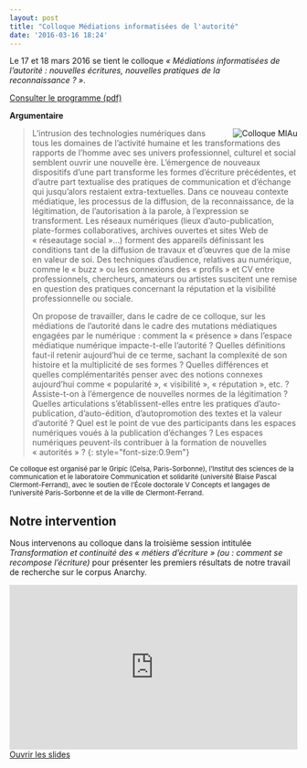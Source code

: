 ```yaml
---
layout: post
title: "Colloque Médiations informatisées de l'autorité"
date: '2016-03-16 18:24'
---
```


Le 17 et 18 mars 2016 se tient le colloque _«&nbsp;Médiations informatisées de l’autorité : nouvelles écritures, nouvelles pratiques de la reconnaissance&nbsp;?&nbsp;»_.  

<a class="btn btn-default btn-sm" href="http://www.iscc.cnrs.fr/IMG/pdf/20160317-mediations.pdf?1383/224efeba8d92e0b9b58d0d334ae6439a3204c61d" title="Programme colloque MIAu">
<i class="fa fa-arrow-right"></i> Consulter le programme (pdf)
</a>

**Argumentaire**

<img src="{{ site.github.url }}/img/miau.png" class="img-thumbnail" title="Colloque MIAu" style="float:right;margin-left:20px">

>L’intrusion des technologies numériques dans tous les domaines de l’activité humaine et les transformations des rapports de l’homme avec ses univers professionnel, culturel et social semblent ouvrir une nouvelle ère. L’émergence de nouveaux dispositifs d’une part transforme les formes d’écriture précédentes, et d’autre part textualise des pratiques de communication et d’échange qui jusqu’alors restaient extra-textuelles. Dans ce nouveau contexte médiatique, les processus de la diffusion, de la reconnaissance, de la légitimation, de l’autorisation à la parole, à l’expression se transforment. Les réseaux numériques (lieux d’auto-publication, plate-formes collaboratives, archives ouvertes et sites Web de «&nbsp;réseautage social&nbsp;»…) forment des appareils définissant les conditions tant de la diffusion de travaux et d’œuvres que de la mise en valeur de soi. Des techniques d’audience, relatives au numérique, comme le «&nbsp;buzz&nbsp;» ou les connexions des «&nbsp;profils&nbsp;» et CV entre professionnels, chercheurs, amateurs ou artistes suscitent une remise en question des pratiques concernant la réputation et la visibilité professionnelle ou sociale.
>
>On propose de travailler, dans le cadre de ce colloque, sur les médiations de l’autorité dans le cadre des mutations médiatiques engagées par le numérique : comment la «&nbsp;présence&nbsp;» dans l’espace médiatique numérique impacte-t-elle l’autorité&nbsp;? Quelles définitions faut-il retenir aujourd’hui de ce terme, sachant la complexité de son histoire et la multiplicité de ses formes&nbsp;? Quelles différences et quelles complémentarités penser avec des notions connexes aujourd’hui comme «&nbsp;popularité&nbsp;», «&nbsp;visibilité&nbsp;», «&nbsp;réputation&nbsp;», etc.&nbsp;? Assiste-t-on à l’émergence de nouvelles normes de la légitimation&nbsp;? Quelles articulations s’établissent-elles entre les pratiques d’auto-publication, d’auto-édition, d’autopromotion des textes et la valeur d’autorité&nbsp;? Quel est le point de vue des participants dans les espaces numériques voués à la publication d’échanges&nbsp;? Les espaces numériques peuvent-ils contribuer à la formation de nouvelles «&nbsp;autorités&nbsp;»&nbsp;?
{: style="font-size:0.9em"}

<small>Ce colloque est organisé par le Gripic (Celsa, Paris-Sorbonne), l’Institut des sciences de la communication et le laboratoire Communication et solidarité (université Blaise Pascal Clermont-Ferrand), avec le soutien de l’École doctorale V Concepts et langages de l’université Paris-Sorbonne et de la ville de Clermont-Ferrand.</small>

## Notre intervention

Nous intervenons au colloque dans la troisième session intitulée _Transformation et continuité des «&nbsp;métiers d’écriture&nbsp;» (ou : comment se recompose l’écriture)_ pour présenter les premiers résultats de notre travail de recherche sur le corpus Anarchy.

<iframe src="http://www.iri.centrepompidou.fr/dev/~sauretn/anarchy/colloque_autorite/"  style="width:100%;height:30vw;border:none;"></iframe>

<a class="btn btn-default btn-sm" href="http://www.iri.centrepompidou.fr/dev/~sauretn/anarchy/colloque_autorite/" title="Intervention colloque MIAu">
<i class="fa fa-eye"></i> Ouvrir les slides
</a>
